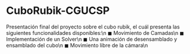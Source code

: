 # CuboRubik-CGUCSP
Presentación final del proyecto sobre el cubo rubik, el cuál presenta las siguientes funcionalidades disponibles:\n
◼ Movimiento de Camadas\n
◼ Implementación de un Solver\n
◼ Una animación de desensamblado y ensamblado del cubo\n
◼ Movimiento libre de la cámara\n
